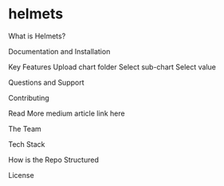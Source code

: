 # helmets

What is Helmets?

Documentation and Installation

Key Features
Upload chart folder
Select sub-chart
Select value

Questions and Support

Contributing

Read More
medium article link here

The Team

Tech Stack

How is the Repo Structured

License
